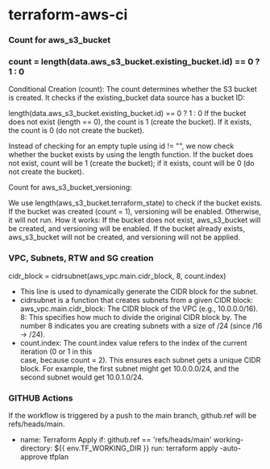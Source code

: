 # terraform-aws-ci
### Count for aws_s3_bucket ###

###   count = length(data.aws_s3_bucket.existing_bucket.id) == 0 ? 1 : 0  ###

Conditional Creation (count):
The count determines whether the S3 bucket is created. It checks if the existing_bucket data source has a bucket ID:

length(data.aws_s3_bucket.existing_bucket.id) == 0 ? 1 : 0
If the bucket does not exist (length == 0), the count is 1 (create the bucket).
If it exists, the count is 0 (do not create the bucket).

Instead of checking for an empty tuple using id != "", we now check whether the bucket exists by using the length function. If the bucket does not exist, count will be 1 (create the bucket); if it exists, count will be 0 (do not create the bucket).

Count for aws_s3_bucket_versioning:

We use length(aws_s3_bucket.terraform_state) to check if the bucket exists. If the bucket was created (count = 1), versioning will be enabled. Otherwise, it will not run.
How it works:
If the bucket does not exist, aws_s3_bucket will be created, and versioning will be enabled.
If the bucket already exists, aws_s3_bucket will not be created, and versioning will not be applied.

### VPC, Subnets, RTW and SG creation ###

cidr_block = cidrsubnet(aws_vpc.main.cidr_block, 8, count.index)

* This line is used to dynamically generate the CIDR block for the subnet.
* cidrsubnet is a function that creates subnets from a given CIDR block:
    aws_vpc.main.cidr_block: The CIDR block of the VPC (e.g., 10.0.0.0/16).
    8: This specifies how much to divide the original CIDR block by. The number 8 indicates you are creating subnets with a size of /24 (since /16 → /24).
* count.index: The count.index value refers to the index of the current iteration (0 or 1 in this  
  case, because count = 2). This ensures each subnet gets a unique CIDR block. For example, the first subnet might get 10.0.0.0/24, and the second subnet would get 10.0.1.0/24.

### GITHUB Actions  ###
If the workflow is triggered by a push to the main branch, github.ref will be refs/heads/main.

- name: Terraform Apply
  if: github.ref == 'refs/heads/main'
  working-directory: ${{ env.TF_WORKING_DIR }}
  run: terraform apply -auto-approve tfplan
